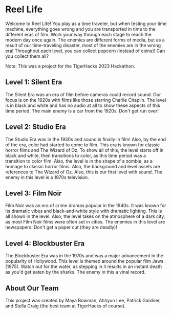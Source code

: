 # Reel Life

Welcome to Reel Life! You play as a time traveler, but when testing your time machine, everything goes wrong and you are transported in time to the different eras of film.
Work your way through each stage to reach the modern day once again.
The enemies are different forms of media, but as a result of our time-traveling disaster, most of the enemies are in the wrong era!
Throughout each level, you can collect popcorn (instead of coins)! Can you collect them all?

Note: This was a project for the TigerHacks 2023 Hackathon.

## Level 1: Silent Era

The Silent Era was an era of film before cameras could record sound. Our focus is on the 1920s with films like those starring Charlie Chaplin. The level is in black and white and has no audio at all to show these aspects of this time period. The main enemy is a car from the 1920s. Don't get run over!

## Level 2: Studio Era

The Studio Era was in the 1930s and sound is finally in film! Also, by the end of the era, color had started to come to film. This era is known for classic horror films and The Wizard of Oz. To show all of this, the level starts off in black and white, then transitions to color, as this time period was a transition to color film. Also, the level is in the shape of a zombie, as a homage to classic horror films. Also, the background and level assets are references to The Wizard of Oz. Also, this is our first level with sound. The enemy in this level is a 1970s television.

## Level 3: Film Noir

Film Noir was an era of crime dramas popular in the 1940s. It was known for its dramatic vibes and black-and-white style with dramatic lighting. This is all shown in the level. Also, the level takes on the atmosphere of a dark city, as most Film Noir films were often set in cities. The enemies in this level are newspapers. Don't get a paper cut (they are deadly)!

## Level 4: Blockbuster Era

The Blockbuster Era was in the 1970s and was a major advancement in the popularity of Hollywood. This level is themed around the popular film Jaws (1975). Watch out for the water, as stepping in it results in an instant death as you'd get eaten by the sharks. The enemy in this a vinal record. 

## About Our Team

This project was created by Maya Bowman, Ahhyun Lee, Patrick Gardner, and Stella Craig (the best team at TigerHacks of course).

